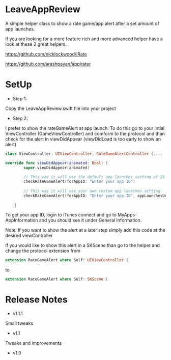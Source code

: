 # LeaveAppReview

A simple helper class to show a rate game/app alert after a set amount of app launches.

If you are looking for a more feature rich and more advanced helper have a look at these 2 great helpers.

https://github.com/nicklockwood/iRate

https://github.com/arashpayan/appirater

# SetUp

- Step 1:

Copy the LeaveAppReview.swift file into your project

- Step 2:

I prefer to show the rateGameAlert at app launch. To do this go to your intial ViewController (GameViewController) and comform to the protocol and than check for the alert in viewDidAppear (viewDidLoad is too early to show an alert)

```swift
class ViewController: UIViewController, RateGameAlertController {....

override func viewDidAppear(animated: Bool) {
        super.viewDidAppear(animated)

        // This way it will use the default app launches setting of 25
        checkRateGameAlert(forAppID: "Enter your app ID")
        
        // This way it will use your own custom app launches setting
        checkRateGameAlert(forAppID: "Enter your app ID", appLaunchesUntilAlert: 5) 

    }
```

To get your app ID, login to iTunes connect and go to MyApps-AppInformation and you should see it under General Information.

Note: 
If you want to show the alert at a later step simply add this code at the desired viewController

If you would like to show this alert in a SKScene than go to the helper and change the protocol extension from
```swift
extension RateGameAlert where Self: UIViewController {
```

to 
```swift
extension RateGameAlert where Self: SKScene {
```

# Release Notes

- v1.1.1

Small tweaks

- v1.1

Tweaks and improvements

- v1.0
